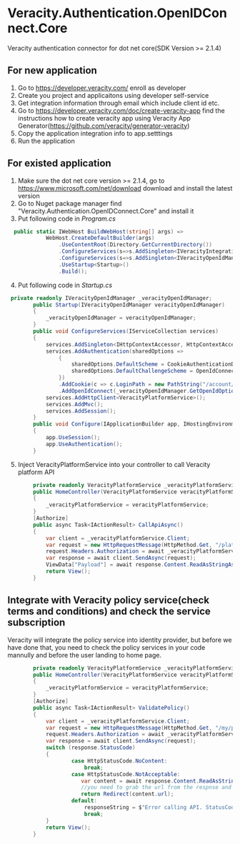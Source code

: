 # Veracity.Authentication.OpenIDConnect.Core
Veracity authentication connector for dot net core(SDK Version >= 2.1.4)

## For new application
1. Go to https://developer.veracity.com/ enroll as developer
2. Create you project and applicaitons using developer self-service
3. Get integration information through email which include client id etc. 
4. Go to https://developer.veracity.com/doc/create-veracity-app find the instructions how to create veracity app using Veracity App Generator(https://github.com/veracity/generator-veracity)
5. Copy the application integration info to app.setttings
6. Run the application 

## For existed application
1. Make sure the dot net core version >= 2.1.4, go to https://www.microsoft.com/net/download download and install the latest version
2. Go to Nuget package manager find "Veracity.Authentication.OpenIDConnect.Core" and install it
3. Put following code in *Program.cs*
```C#
  public static IWebHost BuildWebHost(string[] args) =>
            WebHost.CreateDefaultBuilder(args)
                .UseContentRoot(Directory.GetCurrentDirectory())
                .ConfigureServices(s=>s.AddSingleton<IVeracityIntegrationConfigService, VeracityIntegrationConfigService>())
                .ConfigureServices(s=>s.AddSingleton<IVeracityOpenIdManager,VeracityOpenIdManager>())
                .UseStartup<Startup>()
                .Build();
```
4. Put following code in *Startup.cs*
```C#
 private readonly IVeracityOpenIdManager _veracityOpenIdManager;
        public Startup(IVeracityOpenIdManager veracityOpenIdManager)
        {
            _veracityOpenIdManager = veracityOpenIdManager;
        }
        public void ConfigureServices(IServiceCollection services)
        {
            services.AddSingleton<IHttpContextAccessor, HttpContextAccessor>();
            services.AddAuthentication(sharedOptions =>
                {
                    sharedOptions.DefaultScheme = CookieAuthenticationDefaults.AuthenticationScheme;
                    sharedOptions.DefaultChallengeScheme = OpenIdConnectDefaults.AuthenticationScheme;
                })
                .AddCookie(c => c.LoginPath = new PathString("/account/signin"))
                .AddOpenIdConnect(_veracityOpenIdManager.GetOpenIdOptions());
            services.AddHttpClient<VeracityPlatformService>();
            services.AddMvc();
            services.AddSession();
        }
        public void Configure(IApplicationBuilder app, IHostingEnvironment env)
        {
            app.UseSession();
            app.UseAuthentication();
        }
```
5. Inject VeracityPlatformService into your controller to call Veracity platform API
```C#
        private readonly VeracityPlatformService _veracityPlatformService;
        public HomeController(VeracityPlatformService veracityPlatformService)
        {
            _veracityPlatformService = veracityPlatformService;
        }
        [Authorize]
        public async Task<IActionResult> CallApiAsync()
        {
            var client = _veracityPlatformService.Client;
            var request = new HttpRequestMessage(HttpMethod.Get, "/platform/my/profile");
            request.Headers.Authorization = await _veracityPlatformService.GetAuthenticationHeaderAsync();
            var response = await client.SendAsync(request);
            ViewData["Payload"] = await response.Content.ReadAsStringAsync();
            return View();
        }
```
## Integrate with Veracity policy service(check terms and conditions) and check the service subscription
Veracity will integrate the policy service into identity provider, but before we have done that, you need to check the policy services in your code mannully and before the user landing to home page.  
```C#
        private readonly VeracityPlatformService _veracityPlatformService;
        public HomeController(VeracityPlatformService veracityPlatformService)
        {
            _veracityPlatformService = veracityPlatformService;
        }
        [Authorize]
        public async Task<IActionResult> ValidatePolicy()
        {
            var client = _veracityPlatformService.Client;
            var request = new HttpRequestMessage(HttpMethod.Get, "/my/policies/{serviceId}/validate()");
            request.Headers.Authorization = await _veracityPlatformService.GetAuthenticationHeaderAsync();
            var response = await client.SendAsync(request);
            switch (response.StatusCode)
            {
                    case HttpStatusCode.NoContent:
                        break;
                    case HttpStatusCode.NotAcceptable:
                       var content = await response.Content.ReadAsStringAsync();
                       //you need to grab the url from the respnse and redirect user to this address, Veracity will handle the following stuff. 
                       return Redirect(content.url);
                    default:
                        responseString = $"Error calling API. StatusCode=${response.StatusCode}";
                        break;
            }    
            return View();
        }
```

